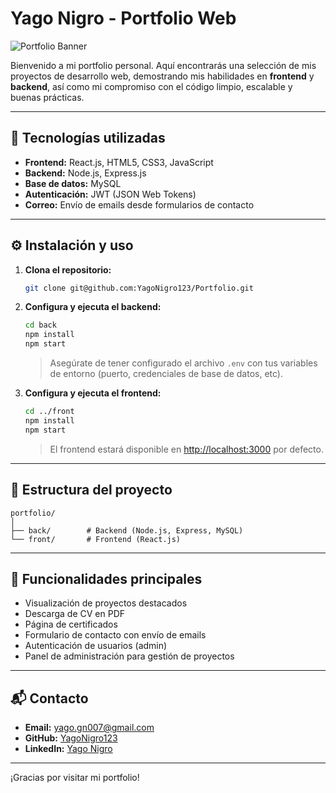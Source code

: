 # Yago Nigro - Portfolio Web

![Portfolio Banner](public/assets/YagoNigro.png)

Bienvenido a mi portfolio personal. Aquí encontrarás una selección de mis proyectos de desarrollo web, demostrando mis habilidades en **frontend** y **backend**, así como mi compromiso con el código limpio, escalable y buenas prácticas.

---

## 🚀 Tecnologías utilizadas

- **Frontend:** React.js, HTML5, CSS3, JavaScript
- **Backend:** Node.js, Express.js
- **Base de datos:** MySQL
- **Autenticación:** JWT (JSON Web Tokens)
- **Correo:** Envío de emails desde formularios de contacto

---

## ⚙️ Instalación y uso

1. **Clona el repositorio:**
   ```bash
   git clone git@github.com:YagoNigro123/Portfolio.git
   ```

2. **Configura y ejecuta el backend:**
   ```bash
   cd back
   npm install
   npm start
   ```
   > Asegúrate de tener configurado el archivo `.env` con tus variables de entorno (puerto, credenciales de base de datos, etc).

3. **Configura y ejecuta el frontend:**
   ```bash
   cd ../front
   npm install
   npm start
   ```
   > El frontend estará disponible en [http://localhost:3000](http://localhost:3000) por defecto.

---

## 📁 Estructura del proyecto

```
portfolio/
│
├── back/        # Backend (Node.js, Express, MySQL)
└── front/       # Frontend (React.js)
```

---

## 📄 Funcionalidades principales

- Visualización de proyectos destacados
- Descarga de CV en PDF
- Página de certificados
- Formulario de contacto con envío de emails
- Autenticación de usuarios (admin)
- Panel de administración para gestión de proyectos

---

## 📬 Contacto

- **Email:** yago.gn007@gmail.com
- **GitHub:** [YagoNigro123](https://github.com/YagoNigro123)
- **LinkedIn:** [Yago Nigro](https://www.linkedin.com/in/yagonigro/)

---

¡Gracias por visitar mi portfolio!
